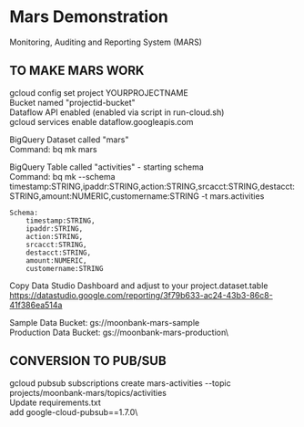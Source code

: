 # Mars Demonstration
Monitoring, Auditing and Reporting System (MARS)

## TO MAKE MARS WORK
gcloud config set project YOURPROJECTNAME\
Bucket named "projectid-bucket"\
Dataflow API enabled  (enabled via script in run-cloud.sh)\
    gcloud services enable dataflow.googleapis.com

BigQuery Dataset called "mars"\
    Command: 
        bq mk mars

BigQuery Table called "activities" - starting schema\
    Command: 
        bq mk --schema 
        timestamp:STRING,ipaddr:STRING,action:STRING,srcacct:STRING,destacct:STRING,amount:NUMERIC,customername:STRING 
        -t mars.activities
    
    Schema:
        timestamp:STRING,
        ipaddr:STRING,
        action:STRING,
        srcacct:STRING,
        destacct:STRING,
        amount:NUMERIC,
        customername:STRING

Copy Data Studio Dashboard and adjust to your project.dataset.table\
    https://datastudio.google.com/reporting/3f79b633-ac24-43b3-86c8-41f386ea514a


Sample Data Bucket: gs://moonbank-mars-sample\
Production Data Bucket: gs://moonbank-mars-production\

## CONVERSION TO PUB/SUB
gcloud pubsub subscriptions create mars-activities --topic projects/moonbank-mars/topics/activities\
Update requirements.txt\
    add google-cloud-pubsub==1.7.0\